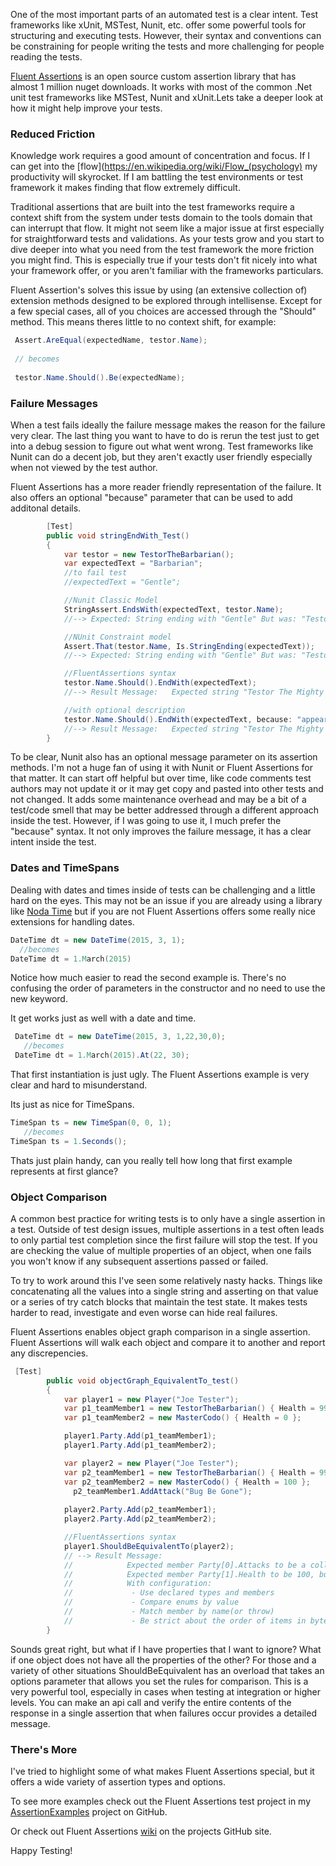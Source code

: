 One of the most important parts of an automated test is a clear intent. Test frameworks like xUnit, MSTest, Nunit, etc. offer some powerful tools for structuring and executing tests. However, their syntax and conventions can be constraining for people writing the tests and more challenging for people reading the tests. 

[Fluent Assertions](http://www.fluentassertions.com/) is an open source custom assertion library that has almost 1 million nuget downloads. It works with most of the common .Net unit test frameworks like MSTest, Nunit and xUnit.Lets take a deeper look at how it might help improve your tests. 

### Reduced Friction
Knowledge work requires a good amount of concentration and focus. If I can get into the [flow](https://en.wikipedia.org/wiki/Flow_(psychology) my productivity will skyrocket. If I am battling the test environments or test framework it makes finding that flow extremely difficult. 

Traditional assertions that are built into the test frameworks require a context shift from the system under tests domain to the tools domain that can interrupt that flow. It might not seem like a major issue at first especially for straightforward tests and validations. As your tests grow and you start to dive deeper into what you need from the test framework the more friction you might find. This is especially true if your tests don't fit nicely into what your framework offer, or you aren't familiar with the frameworks particulars. 

Fluent Assertion's solves this issue by using (an extensive collection of) extension methods designed to be explored through intellisense. Except for a few special cases, all of you choices are accessed through the "Should" method. This means theres little to no context shift, for example:

```cs
 Assert.AreEqual(expectedName, testor.Name);
 
 // becomes
 
 testor.Name.Should().Be(expectedName);
```

### Failure Messages
When a test fails ideally the failure message makes the reason for the failure very clear. The last thing you want to have to do is rerun the test just to get into a debug session to figure out what went wrong. Test frameworks like Nunit can do a decent job, but they aren't exactly user friendly especially when not viewed by the test author. 

Fluent Assertions has a more reader friendly representation of the failure. It also offers an optional "because" parameter that can be used to add additonal details.  
```cs
        [Test]
        public void stringEndWith_Test()
        {
            var testor = new TestorTheBarbarian();
            var expectedText = "Barbarian";
            //to fail test
            //expectedText = "Gentle";

            //Nunit Classic Model
            StringAssert.EndsWith(expectedText, testor.Name);
            //--> Expected: String ending with "Gentle" But was: "Testor The Mighty Barbarian"

            //NUnit Constraint model
            Assert.That(testor.Name, Is.StringEnding(expectedText));
            //--> Expected: String ending with "Gentle" But was: "Testor The Mighty Barbarian"

            //FluentAssertions syntax
            testor.Name.Should().EndWith(expectedText);
            //--> Result Message:	Expected string "Testor The Mighty Barbarian" to end with "Gentle".

            //with optional description
            testor.Name.Should().EndWith(expectedText, because: "appearances can be deceiving");
            //--> Result Message:	Expected string "Testor The Mighty Barbarian" to end with "Gentle" because appearances can be deceiving.
        }
```
To be clear, Nunit also has an optional message parameter on its assertion methods. I'm not a huge fan of using it with Nunit or  Fluent Assertions for that matter. It can start off helpful but over time, like code comments test authors may not update it or it may get copy and pasted into other tests and not changed. It adds some maintenance overhead and may be a bit of a test/code smell that may be better addressed through a different approach inside the test.  However, if I was going to use it, I much prefer the "because" syntax. It not only improves the failure message, it has a clear intent inside the test. 

### Dates and TimeSpans
Dealing with dates and times inside of tests can be challenging and a little hard on the eyes. This may not be an issue if you are already using a library like [Noda Time](http://nodatime.org/) but if you are not Fluent Assertions offers some really nice extensions for handling dates. 
 
 ``` cs
 DateTime dt = new DateTime(2015, 3, 1);
   //becomes
 DateTime dt = 1.March(2015)
 ```

Notice how much easier to read the second example is. There's no confusing the order of parameters in the constructor and no need to use the new keyword.

It get works just as well with a date and time.

```cs
 DateTime dt = new DateTime(2015, 3, 1,22,30,0);
   //becomes
 DateTime dt = 1.March(2015).At(22, 30);
```
That first instantiation is just ugly. The Fluent Assertions example is very clear and hard to misunderstand. 

Its just as nice for TimeSpans.

```cs 
TimeSpan ts = new TimeSpan(0, 0, 1);
   //becomes
TimeSpan ts = 1.Seconds();
``` 
Thats just plain handy, can you really tell how long that first example represents at first glance? 

### Object Comparison
A common best practice for writing tests is to only have a single assertion in a test. Outside of test design issues, multiple assertions in a test often leads to only partial test completion since the first failure will stop the test. If you are checking the value of multiple properties of an object, when one fails you won't know if any subsequent assertions passed or failed.

To try to work around this I've seen some relatively nasty hacks. Things like concatenating all the values into a single string and asserting on that value or a series of try catch blocks that maintain the test state. It makes tests harder to read, investigate and even worse can hide real failures.

Fluent Assertions enables object graph comparison in a single assertion. Fluent Assertions will walk each object and compare it to another and report any discrepencies. 
```cs
 [Test]
        public void objectGraph_EquivalentTo_test()
        {
            var player1 = new Player("Joe Tester");
            var p1_teamMember1 = new TestorTheBarbarian() { Health = 99 };
            var p1_teamMember2 = new MasterCodo() { Health = 0 };

            player1.Party.Add(p1_teamMember1);
            player1.Party.Add(p1_teamMember2);

            var player2 = new Player("Joe Tester");
            var p2_teamMember1 = new TestorTheBarbarian() { Health = 99 };
            var p2_teamMember2 = new MasterCodo() { Health = 100 };
              p2_teamMember1.AddAttack("Bug Be Gone");
              
            player2.Party.Add(p2_teamMember1);
            player2.Party.Add(p2_teamMember2);

            //FluentAssertions syntax
            player1.ShouldBeEquivalentTo(player2);
            // --> Result Message:	
            //            Expected member Party[0].Attacks to be a collection with 2 item(s), but found 1.
            //            Expected member Party[1].Health to be 100, but found 0.
            //            With configuration:
            //             - Use declared types and members
            //             - Compare enums by value
            //             - Match member by name(or throw)
            //             - Be strict about the order of items in byte arrays
        }
``` 

Sounds great right, but what if I have properties that I want to ignore? What if one object does not have all the properties of the other? For those and a variety of other situations ShouldBeEquivalent has an overload that takes an options parameter that allows you set the rules for comparison. This is a very powerful tool, especially in cases when testing at integration or higher levels. You can make an api call and verify the entire contents of the response in a single assertion that when failures occur provides a detailed message.

### There's More
I've tried to highlight some of what makes Fluent Assertions special, but it offers a wide variety of assertion types and options. 

To see more examples check out the Fluent Assertions test project in my [AssertionExamples](https://github.com/brendanconnolly/AssertionExamples) project on GitHub. 

Or check out Fluent Assertions [wiki](https://github.com/dennisdoomen/fluentassertions/wiki) on the projects GitHub site.  

Happy Testing!
